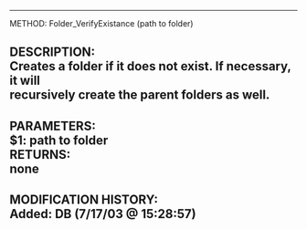 ﻿   ----------------------------------------------------     METHOD: Folder_VerifyExistance (path to folder)          DESCRIPTION:       Creates a folder if it does not exist. If necessary, it will       recursively create the parent folders as well.     ----------------------------------------------------     PARAMETERS:       $1: path to folder     RETURNS:       none     ----------------------------------------------------     MODIFICATION HISTORY:       Added: DB (7/17/03 @ 15:28:57)     ----------------------------------------------------  